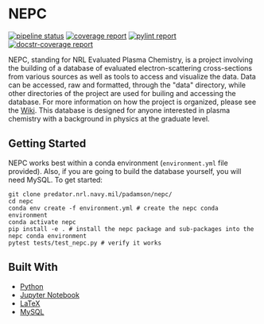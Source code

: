 # NEPC

[![pipeline status](http://predator.nrl.navy.mil/padamson/nepc/badges/master/pipeline.svg)](http://predator.nrl.navy.mil/padamson/nepc/commits/master)
[![coverage report](http://predator.nrl.navy.mil/padamson/nepc/badges/master/coverage.svg)](http://predator.nrl.navy.mil/padamson/nepc/commits/master)
[![pylint report](http://predator.nrl.navy.mil/padamson/nepc/-/jobs/artifacts/master/raw/public/pylint.svg?job=pylint)](http://predator.nrl.navy.mil/padamson/nepc/commits/master)
[![docstr-coverage report](http://predator.nrl.navy.mil/padamson/nepc/-/jobs/artifacts/master/raw/public/docstr-coverage.svg?job=sphinx)](http://predator.nrl.navy.mil/padamson/nepc/commits/master)

NEPC, standing for NRL Evaluated Plasma Chemistry, is a project involving the building of a 
database of evaluated electron-scattering cross-sections from various sources as well as 
tools to access and visualize the data. Data can be accessed, raw and formatted, through the 
"data" directory, while other directories of the project are used for builing and accessing 
the database. For more information on how the project is organized, please see the 
[Wiki](http://predator.nrl.navy.mil/padamson/nepc/wikis/home). This database is designed 
for anyone interested in plasma chemistry with a background in physics at the graduate level.

## Getting Started

NEPC works best within a conda environment (`environment.yml` file provided). Also, if you are going to build the
database yourself, you will need MySQL. To get started:

```console
git clone predator.nrl.navy.mil/padamson/nepc/
cd nepc
conda env create -f environment.yml # create the nepc conda environment 
conda activate nepc
pip install -e . # install the nepc package and sub-packages into the nepc conda environment
pytest tests/test_nepc.py # verify it works
```

## Built With

*  [Python](https://www.python.org/) 
*  [Jupyter Notebook](https://jupyter.org/)
*  [LaTeX](https://www.latex-project.org/)
*  [MySQL](https://www.mysql.com/)
